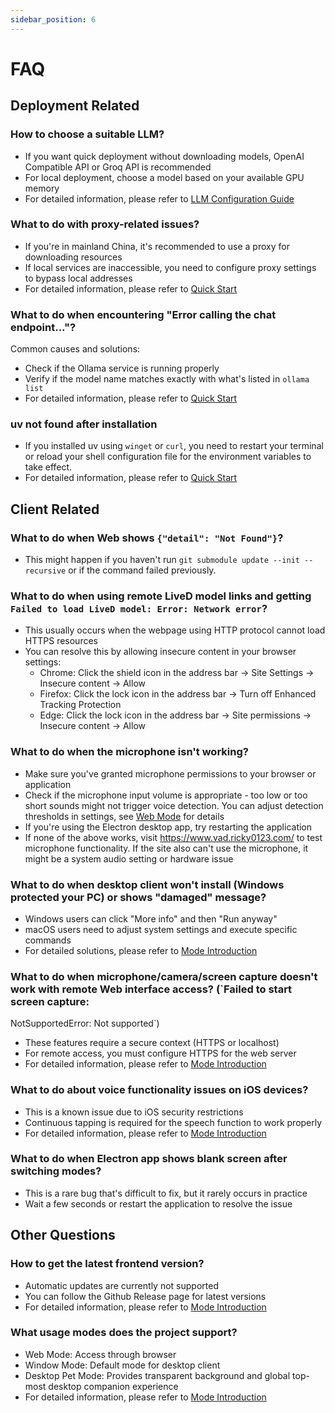 ```yaml
---
sidebar_position: 6
---
```


# FAQ

## Deployment Related

### How to choose a suitable LLM?
- If you want quick deployment without downloading models, OpenAI Compatible API or Groq API is recommended
- For local deployment, choose a model based on your available GPU memory
- For detailed information, please refer to [LLM Configuration Guide](./user-guide/backend/llm.md)

### What to do with proxy-related issues?
- If you're in mainland China, it's recommended to use a proxy for downloading resources
- If local services are inaccessible, you need to configure proxy settings to bypass local addresses
- For detailed information, please refer to [Quick Start](./quick-start.md)

### What to do when encountering "Error calling the chat endpoint..."?
Common causes and solutions:
- Check if the Ollama service is running properly
- Verify if the model name matches exactly with what's listed in `ollama list`
- For detailed information, please refer to [Quick Start](./quick-start.md)

### uv not found after installation
- If you installed uv using `winget` or `curl`, you need to restart your terminal or reload your shell configuration file for the environment variables to take effect.
- For detailed information, please refer to [Quick Start](./quick-start.md)

## Client Related

### What to do when Web shows `{"detail": "Not Found"}`?
- This might happen if you haven't run `git submodule update --init --recursive` or if the command failed previously.

### What to do when using remote LiveD model links and getting `Failed to load LiveD model: Error: Network error`?
- This usually occurs when the webpage using HTTP protocol cannot load HTTPS resources
- You can resolve this by allowing insecure content in your browser settings:
  - Chrome: Click the shield icon in the address bar -> Site Settings -> Insecure content -> Allow
  - Firefox: Click the lock icon in the address bar -> Turn off Enhanced Tracking Protection
  - Edge: Click the lock icon in the address bar -> Site permissions -> Insecure content -> Allow

### What to do when the microphone isn't working?
- Make sure you've granted microphone permissions to your browser or application
- Check if the microphone input volume is appropriate - too low or too short sounds might not trigger voice detection. You can adjust detection thresholds in settings, see [Web Mode](./user-guide/frontend/web.md) for details
- If you're using the Electron desktop app, try restarting the application
- If none of the above works, visit https://www.vad.ricky0123.com/ to test microphone functionality. If the site also can't use the microphone, it might be a system audio setting or hardware issue

### What to do when desktop client won't install (Windows protected your PC) or shows "damaged" message?
- Windows users can click "More info" and then "Run anyway"
- macOS users need to adjust system settings and execute specific commands
- For detailed solutions, please refer to [Mode Introduction](./user-guide/frontend/mode.md)

### What to do when microphone/camera/screen capture doesn't work with remote Web interface access? (`Failed to start screen capture:
NotSupportedError: Not supported`)
- These features require a secure context (HTTPS or localhost)
- For remote access, you must configure HTTPS for the web server
- For detailed information, please refer to [Mode Introduction](./user-guide/frontend/mode.md)

### What to do about voice functionality issues on iOS devices?
- This is a known issue due to iOS security restrictions
- Continuous tapping is required for the speech function to work properly
- For detailed information, please refer to [Mode Introduction](./user-guide/frontend/mode.md)

### What to do when Electron app shows blank screen after switching modes?
- This is a rare bug that's difficult to fix, but it rarely occurs in practice
- Wait a few seconds or restart the application to resolve the issue

## Other Questions

### How to get the latest frontend version?
- Automatic updates are currently not supported
- You can follow the Github Release page for latest versions
- For detailed information, please refer to [Mode Introduction](./user-guide/frontend/mode.md)

### What usage modes does the project support?
- Web Mode: Access through browser
- Window Mode: Default mode for desktop client
- Desktop Pet Mode: Provides transparent background and global top-most desktop companion experience
- For detailed information, please refer to [Mode Introduction](./user-guide/frontend/mode.md)
